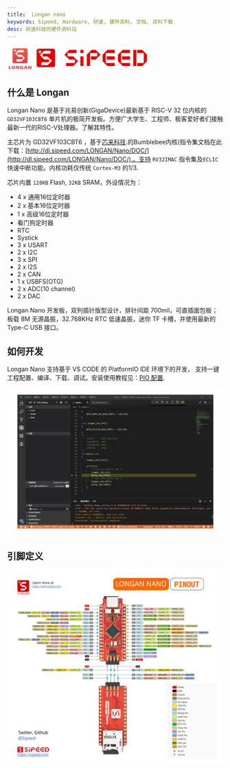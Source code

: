 ```yaml
---
title:  Longan nano
keywords: Sipeed, Hardware, 矽速, 硬件资料, 文档, 资料下载
desc: 矽速科技的硬件资料站
---
```


<div class="title_pic">
    <img src="../assets/sipeed_longan_logo.jpg" height="60">  <img src="../assets/icon_sipeed2.png"  height="60">
</div>

## 什么是 Longan

Longan Nano 是基于兆易创新(GigaDevice)最新基于 RISC-V 32 位内核的`GD32VF103CBT6` 单片机的极简开发板。方便广大学生、工程师、极客爱好者们接触最新一代的RISC-V处理器。了解其特性。

主芯片为 GD32VF103CBT6 ，基于[芯来科技](http://www.nucleisys.com/).的Bumblebee内核(指令集文档在此下载：[http://dl.sipeed.com/LONGAN/Nano/DOC/](http://dl.sipeed.com/LONGAN/Nano/DOC/).。支持 `RV32IMAC` 指令集及`ECLIC` 快速中断功能。内核功耗仅传统 `Cortex-M3` 的1/3.

芯片内置 `128KB` Flash, `32KB` SRAM，外设情况为：
* 4 x 通用16位定时器
* 2 x 基本16位定时器
* 1 x 高级16位定时器
* 看门狗定时器
* RTC
* Systick
* 3 x USART
* 2 x I2C
* 3 x SPI
* 2 x I2S
* 2 x CAN
* 1 x USBFS(OTG)
* 2 x ADC(10 channel)
* 2 x DAC

Longan Nano 开发板，双列插针版型设计，排针间距 700mil，可直插面包板；板载 8M 无源晶振，32.768KHz RTC 低速晶振，迷你 TF 卡槽，并使用最新的 Type-C USB 接口。

## 如何开发

Longan Nano 支持基于 VS CODE 的 PlatformIO IDE 环境下的开发， 支持一键工程配置、编译、下载、调试。安装使用教程见：[PIO 配置](./get_started/pio.md).

![pio_debug](../assets/longan_pio_debug.jpg)

## 引脚定义

![](../assets/Longan-nano_PINOUT.svg)

